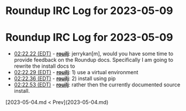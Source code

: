 # Roundup IRC Log for 2023-05-09 #
# Roundup IRC Log for 2023-05-09
* <a href="#02:22.22" id="02:22.22">02:22.22 (EDT)</a> - __[rouilj](https://github.com/rouilj)__: jerrykan[m], would you have some time to provide feedback on the Roundup docs. Specifically I am going to rewrite the install docs to
* <a href="#02:22.29" id="02:22.29">02:22.29 (EDT)</a> - __[rouilj](https://github.com/rouilj)__: 1) use a virtual environment
* <a href="#02:22.36" id="02:22.36">02:22.36 (EDT)</a> - __[rouilj](https://github.com/rouilj)__: 2) install using pip
* <a href="#02:22.53" id="02:22.53">02:22.53 (EDT)</a> - __[rouilj](https://github.com/rouilj)__: rather then the currently documented source install.

<div class="inpage-footer">
[2023-05-04.md < Prev](2023-05-04.md)
</div>
